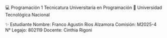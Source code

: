 💻 Programación 1
Tecnicatura Universitaria en Programación
📍 Universidad Tecnológica Nacional

✨ Estudiante
Nombre: Franco Agustin Rios Alzamora
Comisión: M2025-4 
N° Legajo: 802119
Docente: Cinthia Rigoni
